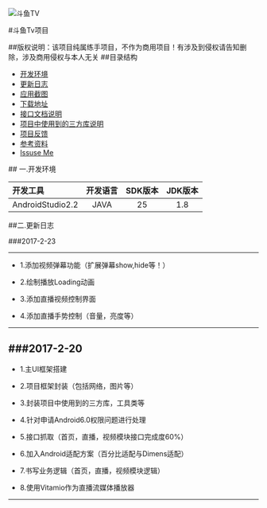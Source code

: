 
![斗鱼TV](https://staticlive.douyucdn.cn/upload/signs/201610291926483131.png)

#斗鱼Tv项目

##版权说明：该项目纯属练手项目，不作为商用项目！有涉及到侵权请告知删除，涉及商用侵权与本人无关
##目录结构
- [开发环境](#1.0.0)
- [更新日志](#2.0.0)
- [应用截图](#3.0.0)
- [下载地址](#4.0.0)
- [接口文档说明](#5.0.0)
- [项目中使用到的三方库说明](#6.0.0)
- [项目反馈](#7.0.0)
- [参考资料](#8.0.0)
- [Issuse Me](#9.0.0)

##<span id="1.0.0"> 一.开发环境 </span>

| 开发工具  | 开发语言      |SDK版本 |JDK版本|
|:------ |:---------:| :-----:     | :-----:     |
| AndroidStudio2.2   | JAVA | 25 |  1.8 |
  
  
##<span id="2.0.0">二.更新日志 </span>

###2017-2-23

---

- 1.添加视频弹幕功能（扩展弹幕show,hide等！）
	
- 2.绘制播放Loading动画

- 3.添加直播视频控制界面

- 4.添加直播手势控制（音量，亮度等）
	
---


###2017-2-20
---


* 1.主UI框架搭建
	
* 2.项目框架封装（包括网络，图片等）
	
* 3.封装项目中使用到的三方库，工具类等
	
* 4.针对申请Android6.0权限问题进行处理
	
* 5.接口抓取（首页，直播，视频模块接口完成度60%）
 
* 6.加入Android适配方案（百分比适配与Dimens适配）
	
* 7.书写业务逻辑（首页，直播，视频模块逻辑）
	
* 8.使用Vitamio作为直播流媒体播放器 

---
